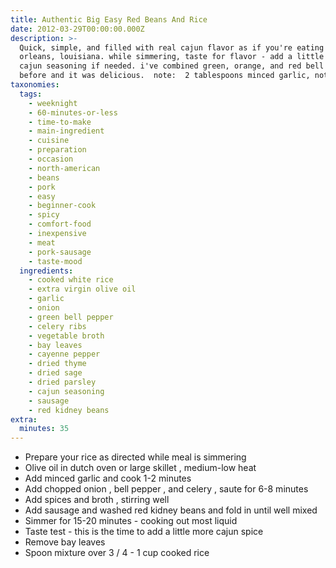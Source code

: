 ```yaml
---
title: Authentic Big Easy Red Beans And Rice
date: 2012-03-29T00:00:00.000Z
description: >-
  Quick, simple, and filled with real cajun flavor as if you're eating in new
  orleans, louisiana. while simmering, taste for flavor - add a little more
  cajun seasoning if needed. i've combined green, orange, and red bell peppers
  before and it was delicious.  note:  2 tablespoons minced garlic, not 2 cloves
taxonomies:
  tags:
    - weeknight
    - 60-minutes-or-less
    - time-to-make
    - main-ingredient
    - cuisine
    - preparation
    - occasion
    - north-american
    - beans
    - pork
    - easy
    - beginner-cook
    - spicy
    - comfort-food
    - inexpensive
    - meat
    - pork-sausage
    - taste-mood
  ingredients:
    - cooked white rice
    - extra virgin olive oil
    - garlic
    - onion
    - green bell pepper
    - celery ribs
    - vegetable broth
    - bay leaves
    - cayenne pepper
    - dried thyme
    - dried sage
    - dried parsley
    - cajun seasoning
    - sausage
    - red kidney beans
extra:
  minutes: 35
---
```

 - Prepare your rice as directed while meal is simmering
 - Olive oil in dutch oven or large skillet , medium-low heat
 - Add minced garlic and cook 1-2 minutes
 - Add chopped onion , bell pepper , and celery , saute for 6-8 minutes
 - Add spices and broth , stirring well
 - Add sausage and washed red kidney beans and fold in until well mixed
 - Simmer for 15-20 minutes - cooking out most liquid
 - Taste test - this is the time to add a little more cajun spice
 - Remove bay leaves
 - Spoon mixture over 3 / 4 - 1 cup cooked rice
